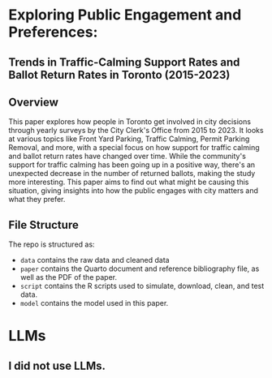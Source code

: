 # Exploring Public Engagement and Preferences:
## Trends in Traffic-Calming Support Rates and Ballot Return Rates in Toronto (2015-2023)
## Overview
This paper explores how people in Toronto get involved in city decisions through yearly surveys by the City Clerk's Office from 2015 to 2023. It looks at various topics like Front Yard Parking, Traffic Calming, Permit Parking Removal, and more, with a special focus on how support for traffic calming and ballot return rates have changed over time. While the community's support for traffic calming has been going up in a positive way, there's an unexpected decrease in the number of returned ballots, making the study more interesting. This paper aims to find out what might be causing this situation, giving insights into how the public engages with city matters and what they prefer.

## File Structure
The repo is structured as:
-   `data` contains the raw data and cleaned data
-   `paper` contains the Quarto document and reference bibliography file, as well as the PDF of the paper.
-   `script` contains the R scripts used to simulate, download, clean, and test data.
-   `model` contains the model used in this paper.
# LLMs
## I did not use LLMs.
